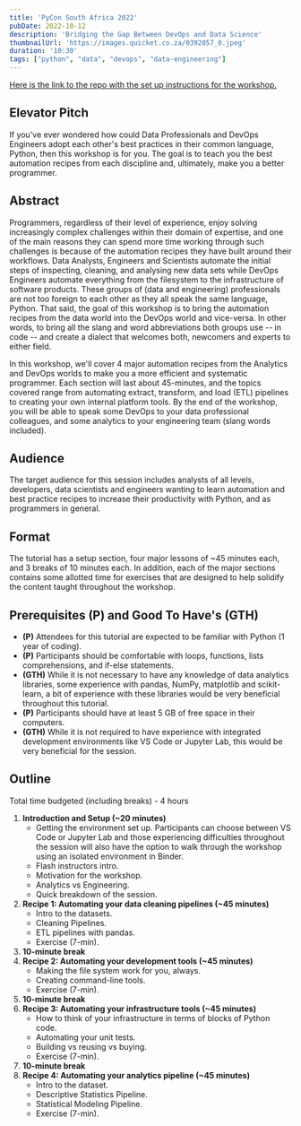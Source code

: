 ```yaml
---
title: 'PyCon South Africa 2022'
pubDate: 2022-10-12
description: 'Bridging the Gap Between DevOps and Data Science'
thumbnailUrl: 'https://images.quicket.co.za/0392057_0.jpeg'
duration: '10:30'
tags: ["python", "data", "devops", "data-engineering"]
---
```


[Here is the link to the repo with the set up instructions for the workshop.](https://github.com/ramonpzg/pycon-za2022-analytics-devops)

## Elevator Pitch

If you've ever wondered how could Data Professionals and DevOps Engineers adopt each other's best
practices in their common language, Python, then this workshop is for you. The goal is to teach
you the best automation recipes from each discipline and, ultimately, make you a better programmer.

## Abstract

Programmers, regardless of their level of experience, enjoy solving increasingly complex challenges
within their domain of expertise, and one of the main reasons they can spend more time working
through such challenges is because of the automation recipes they have built around their workflows.
Data Analysts, Engineers and Scientists automate the initial steps of inspecting, cleaning, and
analysing new data sets while DevOps Engineers automate everything from the filesystem to the
infrastructure of software products. These groups of (data and engineering) professionals are not
too foreign to each other as they all speak the same language, Python. That said, the goal of this
workshop is to bring the automation recipes from the data world into the DevOps world and
vice-versa. In other words, to bring all the slang and word abbreviations both groups use -- in code -- and create a dialect that welcomes both, newcomers and experts to either field.

In this workshop, we'll cover 4 major automation recipes from the Analytics and DevOps worlds to make you a more efficient and systematic programmer. Each section will last about 45-minutes, and the topics covered range from automating extract, transform, and load (ETL) pipelines to creating your own internal platform tools. By the end of the workshop, you will be able to speak some DevOps to your data professional colleagues, and some analytics to your engineering team (slang words included).

## Audience
The target audience for this session includes analysts of all levels, developers, data scientists and engineers wanting to learn automation and best practice recipes to increase their productivity with Python, and as programmers in general.

## Format
The tutorial has a setup section, four major lessons of ~45 minutes each, and 3 breaks of 10 minutes each. In addition, each of the major sections contains some allotted time for exercises that are designed to help solidify the content taught throughout the workshop.

## Prerequisites (P) and Good To Have's (GTH)

- **(P)** Attendees for this tutorial are expected to be familiar with Python (1 year of coding). 
- **(P)** Participants should be comfortable with loops, functions, lists comprehensions, and if-else statements.
- **(GTH)** While it is not necessary to have any knowledge of data analytics libraries, some experience with pandas, NumPy, matplotlib and scikit-learn, a bit of experience with these libraries would be very beneficial throughout this tutorial.
- **(P)** Participants should have at least 5 GB of free space in their computers.
- **(GTH)** While it is not required to have experience with integrated development environments like VS Code or Jupyter Lab, this would be very beneficial for the session.

## Outline

Total time budgeted (including breaks) - 4 hours

1. **Introduction and Setup (~20 minutes)**
   - Getting the environment set up. Participants can choose between VS Code or Jupyter Lab and those experiencing difficulties throughout the session will also have the option to walk through the workshop using an isolated environment in Binder.
   - Flash instructors intro.
   - Motivation for the workshop.
   - Analytics vs Engineering.
   - Quick breakdown of the session.
2. **Recipe 1: Automating your data cleaning pipelines (~45 minutes)**
   - Intro to the datasets.
   - Cleaning Pipelines.
   - ETL pipelines with pandas.
   - Exercise (7-min).
3. **10-minute break**
4. **Recipe 2: Automating your development tools (~45 minutes)**
   - Making the file system work for you, always.
   - Creating command-line tools.
   - Exercise (7-min).
5. **10-minute break**
6. **Recipe 3: Automating your infrastructure tools (~45 minutes)**
   - How to think of your infrastructure in terms of blocks of Python code.
   - Automating your unit tests.
   - Building vs reusing vs buying.
   - Exercise (7-min).
7. **10-minute break**
8. **Recipe 4: Automating your analytics pipeline (~45 minutes)**
   - Intro to the dataset.
   - Descriptive Statistics Pipeline.
   - Statistical Modeling Pipeline.
   - Exercise (7-min).

